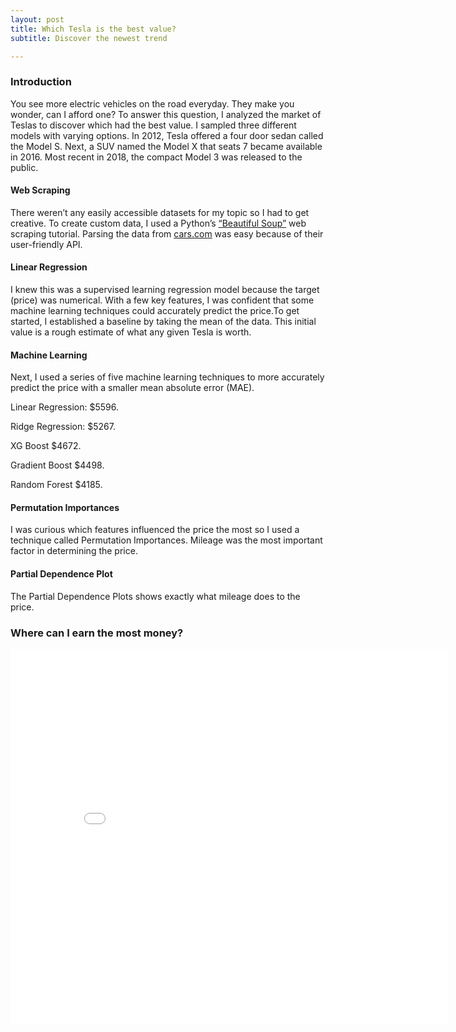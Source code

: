 ```yaml
---
layout: post
title: Which Tesla is the best value?
subtitle: Discover the newest trend 

---
```

### Introduction

You see more electric vehicles on the road everyday. They make you wonder, can I afford one? To answer this question, I analyzed the market of Teslas to discover which had the best value. I sampled three different models with varying options. In 2012, Tesla offered a four door sedan called the Model S. Next, a SUV named the Model X that seats 7 became available in 2016. Most recent in 2018, the compact Model 3 was released to the public.

#### Web Scraping
There weren’t any easily accessible datasets for my topic so I had to get creative. To create custom data, I used a Python’s [“Beautiful Soup”](https://www.youtube.com/watch?v=ng2o98k983k&t=2467s) web scraping tutorial. Parsing the data from [cars.com](https://www.cars.com/for-sale/searchresults.action/?mdId=21655&mkId=28263&page=1&perPage=100&searchSource=PAGINATION&sort=relevance&stkTypId=28881&zc=99019) was easy because of their user-friendly API.

#### Linear Regression
I knew this was a supervised learning regression model because the target (price) was numerical. With a few key features, I was confident that some machine learning techniques could accurately predict the price.To get started, I established a baseline by taking the mean of the data. This initial value is a rough estimate of what any given Tesla is worth. 

#### Machine Learning

Next, I used a series of five machine learning techniques to more accurately predict the price with a smaller mean absolute error (MAE).

Linear Regression: $5596. 

Ridge Regression: $5267.

XG Boost $4672.

Gradient Boost $4498.

Random Forest $4185.

#### Permutation Importances

I was curious which features influenced the price the most so I used a technique called Permutation Importances. Mileage was the most important factor in determining the price. 

#### Partial Dependence Plot

The Partial Dependence Plots shows exactly what mileage does to the price. 

### Where can I earn the most money?

<iframe width="700" height="600" frameborder="0" scrolling="no" src="//plotly.com/~egrinalds/1.embed"></iframe>
